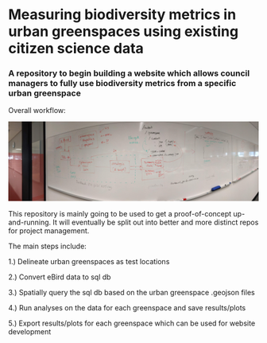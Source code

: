 # Measuring biodiversity metrics in urban greenspaces using existing citizen science data

### A repository to begin building a website which allows council managers to fully use biodiversity metrics from a specific urban greenspace

Overall workflow:

![Workflow](https://github.com/coreytcallaghan/urban_greenspaces/blob/master/urban_greenspace_workflow.jpg)

This repository is mainly going to be used to get a proof-of-concept up-and-running. It will eventually be split out into better and more distinct repos for project management.

The main steps include:

1.) Delineate urban greenspaces as test locations

2.) Convert eBird data to sql db

3.) Spatially query the sql db based on the urban greenspace .geojson files

4.) Run analyses on the data for each greenspace and save results/plots

5.) Export results/plots for each greenspace which can be used for website development
